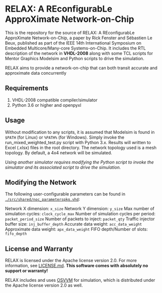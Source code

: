 # RELAX: A REconfigurabLe ApproXimate Network-on-Chip
This is the repository for the source of RELAX: A REconfigurabLe ApproXimate Network-on-Chip, a paper by Rick Fenster and Sébastien Le Beux, published as part of the IEEE 14th International Symposium on Embedded Multicore/Many-core Systems-on-Chip. It includes the RTL description of the network in **VHDL-2008** along with some TCL scripts for Mentor Graphics Modelsim and Python scripts to drive the simulation. 

RELAX aims to provide a network-on-chip that can both transit accurate and approximate data concurrently 
## Requirements
<ol>
<li>VHDL-2008 compatible compiler/simulator
<li> Python 3.6 or higher and openpyxl
</ol>

## Usage
Without modification to any scripts, it is assumed that Modelsim is found in `$PATH` (for Linux) or `%PATH%` (for Windows). Simply invoke the run_mixed_weighted_test.py script with Python 3.x. Results will written to Excel (.xlsx) files in the root directory.  The network topology used is a mesh topology. By default, a 4x4 network will be simulated.

*Using another simulator requires modifying the Python script to invoke the simulator and its associated script to drive the simulation.*
## Modifying the Network
The following user-configurable parameters can be found in [`./src/shared/noc_parameterspkg.vhd`](https://github.com/rf3nster/relax-noc/src/shared/noc_parameterspkg.vhd):

Network X dimension: `x_size`
Network Y dimension: `y_size`
Max number of simulation cycles: `clock_cycle_max`
Number of simulation cycles per period: `packet_period_size`
Number of packets to inject: `packet_qty`
Traffic injector buffer size: `inj_buffer_depth`
Accurate data weight: `acc_data_weight`
Approximate data weight: `apx_data_weight`
FIFO depth/Number of slots: `fifo_depth`

## License and Warranty

RELAX is licensed under the Apache license version 2.0. For more information, see [LICENSE.md](https://github.com/rf3nster/relax-noc/license.md). **This software comes with absolutely no support or warranty!**

RELAX includes and uses [OSVVM](https://github.com/OSVVM/OSVVM) for simulation, which is distributed under the Apache license version 2.0 as well.
